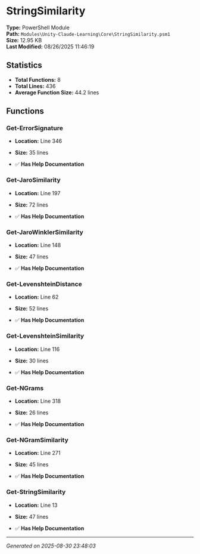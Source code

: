 # StringSimilarity

**Type:** PowerShell Module  
**Path:** `Modules\Unity-Claude-Learning\Core\StringSimilarity.psm1`  
**Size:** 12.95 KB  
**Last Modified:** 08/26/2025 11:46:19  

## Statistics

- **Total Functions:** 8
- **Total Lines:** 436
- **Average Function Size:** 44.2 lines

## Functions


### Get-ErrorSignature

- **Location:** Line 346
- **Size:** 35 lines

- ✅ **Has Help Documentation** 
### Get-JaroSimilarity

- **Location:** Line 197
- **Size:** 72 lines

- ✅ **Has Help Documentation** 
### Get-JaroWinklerSimilarity

- **Location:** Line 148
- **Size:** 47 lines

- ✅ **Has Help Documentation** 
### Get-LevenshteinDistance

- **Location:** Line 62
- **Size:** 52 lines

- ✅ **Has Help Documentation** 
### Get-LevenshteinSimilarity

- **Location:** Line 116
- **Size:** 30 lines

- ✅ **Has Help Documentation** 
### Get-NGrams

- **Location:** Line 318
- **Size:** 26 lines

- ✅ **Has Help Documentation** 
### Get-NGramSimilarity

- **Location:** Line 271
- **Size:** 45 lines

- ✅ **Has Help Documentation** 
### Get-StringSimilarity

- **Location:** Line 13
- **Size:** 47 lines

- ✅ **Has Help Documentation**

---
*Generated on 2025-08-30 23:48:03*
